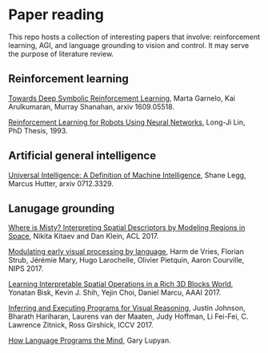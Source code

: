 # Paper reading
This repo hosts a collection of interesting papers that involve: reinforcement learning, AGI, and language grounding to vision and control. It may serve the purpose of literature review.

## Reinforcement learning
[Towards Deep Symbolic Reinforcement Learning](https://arxiv.org/pdf/1609.05518.pdf), Marta Garnelo, Kai Arulkumaran, Murray Shanahan, arxiv 1609.05518.

[Reinforcement Learning for Robots Using Neural Networks](https://pdfs.semanticscholar.org/54c4/cf3a8168c1b70f91cf78a3dc98b671935492.pdf), Long-Ji Lin, PhD Thesis, 1993.

## Artificial general intelligence
[Universal Intelligence: A Definition of Machine Intelligence](https://arxiv.org/pdf/0712.3329.pdf), Shane Legg, Marcus Hutter, arxiv 0712.3329.

## Lanugage grounding
[Where is Misty? Interpreting Spatial Descriptors by Modeling Regions in Space](http://aclweb.org/anthology/D17-1015), 
Nikita Kitaev and Dan Klein, ACL 2017.

[Modulating early visual processing by language](https://arxiv.org/pdf/1707.00683.pdf), Harm de Vries, Florian Strub, Jérémie Mary, Hugo Larochelle, Olivier Pietquin, Aaron Courville, NIPS 2017.

[Learning Interpretable Spatial Operations in a Rich 3D Blocks World](https://arxiv.org/pdf/1712.03463v1.pdf), 
Yonatan Bisk, Kevin J. Shih, Yejin Choi, Daniel Marcu, AAAI 2017.

[Inferring and Executing Programs for Visual Reasoning](https://arxiv.org/pdf/1705.03633.pdf),
Justin Johnson, Bharath Hariharan, Laurens van der Maaten, Judy Hoffman, Li Fei-Fei, C. Lawrence Zitnick, Ross Girshick, ICCV 2017.

[How Language Programs the Mind](http://sapir.psych.wisc.edu/papers/lupyan_bergen_topics_inPress.pdf), Gary Lupyan.
